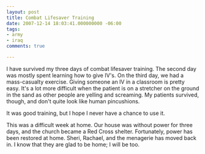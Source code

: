 ```yaml
---
layout: post
title: Combat Lifesaver Training
date: 2007-12-14 18:03:41.000000000 -06:00
tags:
- army
- iraq 
comments: true

---
```

<p>I have survived my three days of combat lifesaver training. The second day was mostly spent learning how to give IV's. On the third day, we had a mass-casualty exercise. Giving someone an IV in a classroom is pretty easy. It's a lot more difficult when the patient is on a stretcher on the ground in the sand as other people are yelling and screaming. My patients survived, though, and don't quite look like human pincushions.</p>
<p>It was good training, but I hope I never have a chance to use it.</p>
<p>This was a difficult week at home. Our house was without power for three days, and the church became a Red Cross shelter. Fortunately, power has been restored at home. Sheri, Rachael, and the menagerie has moved back in. I know that they are glad to be home; I will be too.</p>
